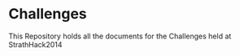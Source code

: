Challenges
==========

This Repository holds all the documents for the Challenges held at StrathHack2014
